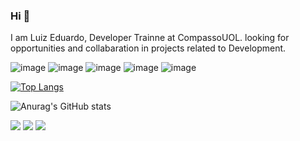 ### Hi 👋
I am Luiz Eduardo, Developer Trainne at CompassoUOL. looking for opportunities and collabaration in projects related to Development.

![image](https://img.shields.io/badge/JavaScript-323330?style=for-the-badge&logo=javascript&logoColor=F7DF1E) ![image](https://img.shields.io/badge/TypeScript-007ACC?style=for-the-badge&logo=typescript&logoColor=white) ![image](https://img.shields.io/badge/Node.js-43853D?style=for-the-badge&logo=node.js&logoColor=white) ![image](https://img.shields.io/badge/Java-ED8B00?style=for-the-badge&logo=java&logoColor=white) ![image](https://img.shields.io/badge/PostgreSQL-316192?style=for-the-badge&logo=postgresql&logoColor=white) 

[![Top Langs](https://github-readme-stats.vercel.app/api/top-langs/?username=luizeduu&show_icons=true&theme=dracula)](https://github.com/anuraghazra/github-readme-stats)


![Anurag's GitHub stats](https://github-readme-stats.vercel.app/api?username=luizeduu&count_private=true&show_icons=true&theme=dracula)

[<img src="https://img.shields.io/badge/linkedin-%230077B5.svg?&style=for-the-badge&logo=linkedin&logoColor=white" />](https://www.linkedin.com/in/luiz-eduardo-66486b191/) [<img src = "https://img.shields.io/badge/instagram-%23E4405F.svg?&style=for-the-badge&logo=instagram&logoColor=white">](https://www.instagram.com/luiz3g/) [<img src = "https://img.shields.io/badge/facebook-%231877F2.svg?&style=for-the-badge&logo=facebook&logoColor=white">](https://www.facebook.com/edu480)
